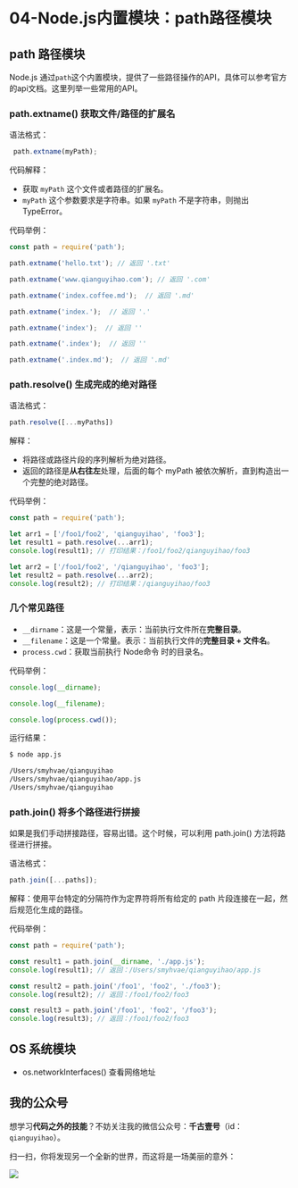 # 04-Node.js内置模块：path路径模块

## path 路径模块

Node.js 通过`path`这个内置模块，提供了一些路径操作的API，具体可以参考官方的api文档。这里列举一些常用的API。

### path.extname\(\) 获取文件/路径的扩展名

语法格式：

```javascript
 path.extname(myPath);
```

代码解释：

* 获取 `myPath` 这个文件或者路径的扩展名。
* `myPath` 这个参数要求是字符串。如果 `myPath` 不是字符串，则抛出 TypeError。

代码举例：

```javascript
const path = require('path');

path.extname('hello.txt'); // 返回 '.txt'

path.extname('www.qianguyihao.com'); // 返回 '.com'

path.extname('index.coffee.md');  // 返回 '.md'

path.extname('index.');  // 返回 '.'

path.extname('index');  // 返回 ''

path.extname('.index');  // 返回 ''

path.extname('.index.md');  // 返回 '.md'
```

### path.resolve\(\) 生成完成的绝对路径

语法格式：

```javascript
path.resolve([...myPaths])
```

解释：

* 将路径或路径片段的序列解析为绝对路径。
* 返回的路径是**从右往左**处理，后面的每个 myPath 被依次解析，直到构造出一个完整的绝对路径。

代码举例：

```javascript
const path = require('path');

let arr1 = ['/foo1/foo2', 'qianguyihao', 'foo3'];
let result1 = path.resolve(...arr1);
console.log(result1); // 打印结果：/foo1/foo2/qianguyihao/foo3

let arr2 = ['/foo1/foo2', '/qianguyihao', 'foo3'];
let result2 = path.resolve(...arr2);
console.log(result2); // 打印结果：/qianguyihao/foo3
```

### 几个常见路径

* `__dirname`：这是一个常量，表示：当前执行文件所在**完整目录**。
* `__filename`：这是一个常量。表示：当前执行文件的**完整目录 + 文件名**。
* `process.cwd`：获取当前执行 Node命令 时的目录名。

代码举例：

```javascript
console.log(__dirname);

console.log(__filename);

console.log(process.cwd());
```

运行结果：

```bash
$ node app.js

/Users/smyhvae/qianguyihao
/Users/smyhvae/qianguyihao/app.js
/Users/smyhvae/qianguyihao
```

### path.join\(\) 将多个路径进行拼接

如果是我们手动拼接路径，容易出错。这个时候，可以利用 path.join\(\) 方法将路径进行拼接。

语法格式：

```javascript
path.join([...paths]);
```

解释：使用平台特定的分隔符作为定界符将所有给定的 path 片段连接在一起，然后规范化生成的路径。

代码举例：

```javascript
const path = require('path');

const result1 = path.join(__dirname, './app.js');
console.log(result1); // 返回：/Users/smyhvae/qianguyihao/app.js

const result2 = path.join('/foo1', 'foo2', './foo3');
console.log(result2); // 返回：/foo1/foo2/foo3

const result3 = path.join('/foo1', 'foo2', '/foo3');
console.log(result3); // 返回：/foo1/foo2/foo3
```

## OS 系统模块

* os.networkInterfaces\(\) 查看网络地址

## 我的公众号

想学习**代码之外的技能**？不妨关注我的微信公众号：**千古壹号**（id：`qianguyihao`）。

扫一扫，你将发现另一个全新的世界，而这将是一场美丽的意外：

![](http://img.smyhvae.com/20200101.png)


